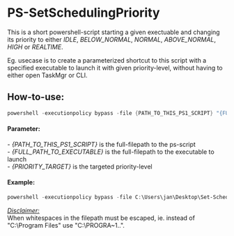 # PS-SetSchedulingPriority

This is a short powershell-script starting a given exectuable and changing its priority to either *IDLE*, *BELOW_NORMAL*, *NORMAL*, *ABOVE_NORMAL*, *HIGH* or *REALTIME*.

Eg. usecase is to create a parameterized shortcut to this script with a specified executable to launch it with given priority-level, without having to either open TaskMgr or CLI.

## How-to-use:

```powershell 
powershell -executionpolicy bypass -file {PATH_TO_THIS_PS1_SCRIPT} "{FULL_PATH_TO_EXECUTABLE}" "{PRIORITY_TARGET}"
```

#### Parameter:
\- *{PATH_TO_THIS_PS1_SCRIPT}* is the full-filepath to the ps-script<br>
\- *{FULL_PATH_TO_EXECUTABLE}* is the full-filepath to the executable to launch<br>
\- *{PRIORITY_TARGET}* is the targeted priority-level


#### Example:

```powershell 
powershell -executionpolicy bypass -file C:\Users\jan\Desktop\Set-Scheduling-Priority.ps1 "notepad.exe" "high"
```

<ins>*Disclaimer:*</ins><br>
When whitespaces in the filepath must be escaped, ie. instead of "C:\Program Files" use "C:\PROGRA~1\..".
